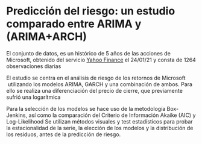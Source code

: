 # Predicción del riesgo: un estudio comparado entre ARIMA y (ARIMA+ARCH)

El conjunto de datos, es un histórico de 5 años de las acciones de Microsoft, obtenido del servicio [Yahoo Finance](https://finance.yahoo.com/) el 24/01/21 y consta de 1264 observaciones diarias

El estudio se centra en el análisis de riesgo de los retornos de Microsoft  utilizando los modelos ARIMA, GARCH y una combinación de ambos. Para ello se realiza una diferenciación del precio de cierre, que previamente sufrió una logarítmica

Para la selección de los modelos se hace uso de la metodología Box-Jenkins, así como la comparación del Criterio de Información Akaike (AIC) y Log-Likelihood
Se utilizan métodos visuales y test estadísticos para probar la estacionalidad de la serie, la elección de los modelos y la distribución de los residuos, antes de la predicción de riesgo.
